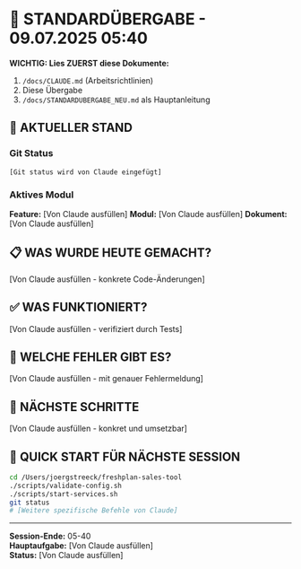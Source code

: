 # 🔄 STANDARDÜBERGABE - 09.07.2025 05:40

**WICHTIG: Lies ZUERST diese Dokumente:**
1. `/docs/CLAUDE.md` (Arbeitsrichtlinien)
2. Diese Übergabe
3. `/docs/STANDARDUBERGABE_NEU.md` als Hauptanleitung

## 🎯 AKTUELLER STAND

### Git Status
```
[Git status wird von Claude eingefügt]
```

### Aktives Modul
**Feature:** [Von Claude ausfüllen]
**Modul:** [Von Claude ausfüllen]
**Dokument:** [Von Claude ausfüllen]

## 📋 WAS WURDE HEUTE GEMACHT?
[Von Claude ausfüllen - konkrete Code-Änderungen]

## ✅ WAS FUNKTIONIERT?
[Von Claude ausfüllen - verifiziert durch Tests]

## 🚨 WELCHE FEHLER GIBT ES?
[Von Claude ausfüllen - mit genauer Fehlermeldung]

## 🔧 NÄCHSTE SCHRITTE
[Von Claude ausfüllen - konkret und umsetzbar]

## 🚀 QUICK START FÜR NÄCHSTE SESSION
```bash
cd /Users/joergstreeck/freshplan-sales-tool
./scripts/validate-config.sh
./scripts/start-services.sh
git status
# [Weitere spezifische Befehle von Claude]
```

---
**Session-Ende:** 05-40  
**Hauptaufgabe:** [Von Claude ausfüllen]  
**Status:** [Von Claude ausfüllen]
